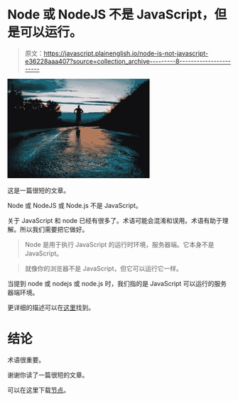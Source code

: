 # Node 或 NodeJS 不是 JavaScript，但是可以运行。

> 原文：<https://javascript.plainenglish.io/node-is-not-javascript-e36228aaa407?source=collection_archive---------8----------------------->

![](img/47b4a811f511fdb8dbc4b9932aa106f1.png)

这是一篇很短的文章。

Node 或 NodeJS 或 Node.js 不是 JavaScript。

关于 JavaScript 和 node 已经有很多了。术语可能会混淆和误用。术语有助于理解。所以我们需要把它做好。

> Node 是用于执行 JavaScript 的运行时环境，服务器端。它本身不是 JavaScript。

> 就像你的浏览器不是 JavaScript，但它可以运行它一样。

当提到 node 或 nodejs 或 node.js 时，我们指的是 JavaScript 可以运行的服务器端环境。

更详细的描述可以在[这里](https://www.freecodecamp.org/news/what-exactly-is-node-js-ae36e97449f5/)找到。

# 结论

术语很重要。

谢谢你读了一篇很短的文章。

可以在这里下载[节点](https://nodejs.org/en/)。